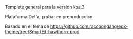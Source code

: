 Templete general para la version koa.3

Plataforma Delfa, probar en preproduccion

Basado en el tema de https://github.com/raccoongang/edx-theme/tree/SmartEd-hawthorn-prod


